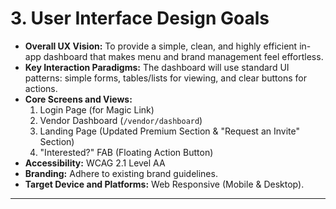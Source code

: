# 3. User Interface Design Goals

- **Overall UX Vision:** To provide a simple, clean, and highly efficient in-app dashboard that makes menu and brand management feel effortless.
- **Key Interaction Paradigms:** The dashboard will use standard UI patterns: simple forms, tables/lists for viewing, and clear buttons for actions.
- **Core Screens and Views:**
  1.  Login Page (for Magic Link)
  2.  Vendor Dashboard (`/vendor/dashboard`)
  3.  Landing Page (Updated Premium Section & "Request an Invite" Section)
  4.  "Interested?" FAB (Floating Action Button)
- **Accessibility:** WCAG 2.1 Level AA
- **Branding:** Adhere to existing brand guidelines.
- **Target Device and Platforms:** Web Responsive (Mobile & Desktop).

---

